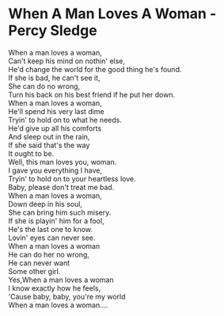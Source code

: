 # When A Man Loves A Woman - Percy Sledge

When a man loves a woman,\
Can't keep his mind on nothin' else,\
He'd change the world for the good thing he's found.\
If she is bad, he can't see it,\
She can do no wrong,\
Turn his back on his best friend if he put her down.\
When a man loves a woman,\
He'll spend his very last dime\
Tryin' to hold on to what he needs.\
He'd give up all his comforts\
And sleep out in the rain,\
If she said that's the way\
It ought to be.\
Well, this man loves you, woman.\
I gave you everything I have,\
Tryin' to hold on to your heartless love.\
Baby, please don't treat me bad.\
When a man loves a woman,\
Down deep in his soul,\
She can bring him such misery.\
If she is playin' him for a fool,\
He's the last one to know.\
Lovin' eyes can never see.\
When a man loves a woman\
He can do her no wrong,\
He can never want\
Some other girl.\
Yes,When a man loves a woman\
I know exactly how he feels,\
'Cause baby, baby, you're my world\
When a man loves a woman....